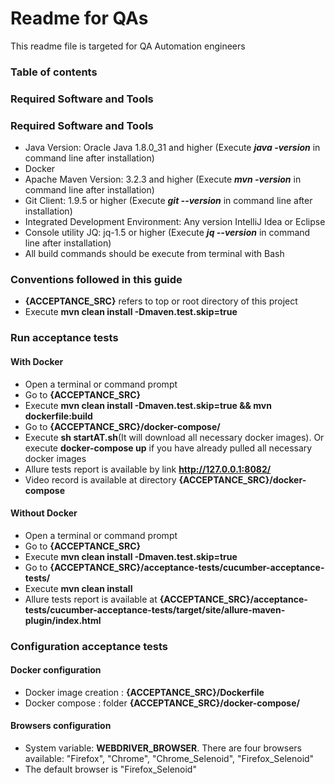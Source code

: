 # Readme for QAs
This readme file is targeted for QA Automation engineers


### Table of contents

### Required Software and Tools

### Required Software and Tools
* Java Version: Oracle Java 1.8.0_31 and higher (Execute **_java -version_** in command line after installation)
* Docker
* Apache Maven Version: 3.2.3 and higher (Execute **_mvn -version_** in command line after installation)
* Git Client: 1.9.5 or higher (Execute **_git --version_** in command line after installation)
* Integrated Development Environment: Any version IntelliJ Idea or Eclipse
* Console utility JQ: jq-1.5 or higher  (Execute **_jq --version_** in command line after installation)
* All build commands should be execute from terminal with Bash


### Conventions followed in this guide
* **{ACCEPTANCE_SRC}** refers to top or root directory of this project
* Execute **mvn clean install -Dmaven.test.skip=true**



### Run acceptance tests

#### With Docker
 * Open a terminal or command prompt
 * Go to **{ACCEPTANCE_SRC}**
 * Execute **mvn clean install -Dmaven.test.skip=true && mvn dockerfile:build**
 * Go to **{ACCEPTANCE_SRC}/docker-compose/**
 * Execute **sh startAT.sh**(It will download all necessary docker images). Or execute **docker-compose up** if you have already pulled all necessary docker images
 * Allure tests report is available by link **http://127.0.0.1:8082/**
 * Video record is available at directory **{ACCEPTANCE_SRC}/docker-compose**
 
#### Without Docker
 * Open a terminal or command prompt
 * Go to **{ACCEPTANCE_SRC}**
 * Execute **mvn clean install -Dmaven.test.skip=true**
 * Go to **{ACCEPTANCE_SRC}/acceptance-tests/cucumber-acceptance-tests/**
 * Execute **mvn clean install**
 * Allure tests report is available at **{ACCEPTANCE_SRC}/acceptance-tests/cucumber-acceptance-tests/target/site/allure-maven-plugin/index.html**
 
 
### Configuration acceptance tests
#### Docker configuration
* Docker image creation : **{ACCEPTANCE_SRC}/Dockerfile**
* Docker compose : folder **{ACCEPTANCE_SRC}/docker-compose/**
#### Browsers configuration
* System variable: **WEBDRIVER_BROWSER**. There are four browsers available: "Firefox", "Chrome", "Chrome_Selenoid", "Firefox_Selenoid"
* The default browser is  "Firefox_Selenoid"

